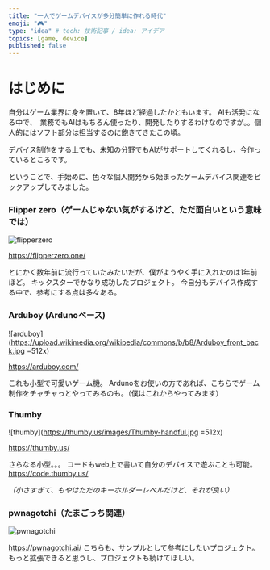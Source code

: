 ```yaml
---
title: "一人でゲームデバイスが多分簡単に作れる時代"
emoji: "🎮"
type: "idea" # tech: 技術記事 / idea: アイデア
topics: [game, device]
published: false
---
```


# はじめに
自分はゲーム業界に身を置いて、8年ほど経過したかともいます。
AIも活発になる中で、　業務でもAIはもちろん使ったり、開発したりするわけなのですが。。個人的にはソフト部分は担当するのに飽きてきたこの頃。

デバイス制作をする上でも、未知の分野でもAIがサポートしてくれるし、今作っているところです。

ということで、手始めに、色々な個人開発から始まったゲームデバイス関連をピックアップしてみました。

### Flipper zero（ゲームじゃない気がするけど、ただ面白いという意味では）
![flipperzero](https://camo.githubusercontent.com/ed0d31b0dc77ffd366258eb2fecba4f4362a52e84eeef33a37b4d527840b00d4/68747470733a2f2f692e696d6775722e636f6d2f5836384758726e2e706e67)

https://flipperzero.one/

とにかく数年前に流行っていたみたいだが、僕がようやく手に入れたのは1年前ほど。
キックスターでかなり成功したプロジェクト。
今自分もデバイス作成する中で、参考にする点は多々ある。


### Arduboy (Ardunoベース)
![arduboy](https://upload.wikimedia.org/wikipedia/commons/b/b8/Arduboy_front_back.jpg =512x)

https://arduboy.com/

これも小型で可愛いゲーム機。
Ardunoをお使いの方であれば、こちらでゲーム制作をチャチャっとやってみるのも。（僕はこれからやってみます）


### Thumby
![thumby](https://thumby.us/images/Thumby-handful.jpg =512x)

https://thumby.us/

さらなる小型。。。
コードもweb上で書いて自分のデバイスで遊ぶことも可能。
https://code.thumby.us/

*（小さすぎて、もやはただのキーホルダーレベルだけど、それが良い）*


### pwnagotchi（たまごっち関連）
![pwnagotchi](https://camo.githubusercontent.com/ed0d31b0dc77ffd366258eb2fecba4f4362a52e84eeef33a37b4d527840b00d4/68747470733a2f2f692e696d6775722e636f6d2f5836384758726e2e706e67)

https://pwnagotchi.ai/
こちらも、サンプルとして参考にしたいプロジェクト。
もっと拡張できると思うし、プロジェクトも続けてほしい。